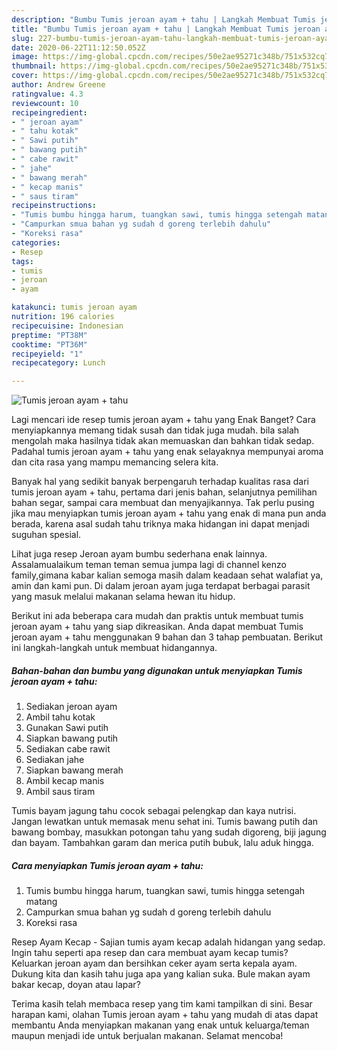 ```yaml
---
description: "Bumbu Tumis jeroan ayam + tahu | Langkah Membuat Tumis jeroan ayam + tahu Yang Enak Dan Mudah"
title: "Bumbu Tumis jeroan ayam + tahu | Langkah Membuat Tumis jeroan ayam + tahu Yang Enak Dan Mudah"
slug: 227-bumbu-tumis-jeroan-ayam-tahu-langkah-membuat-tumis-jeroan-ayam-tahu-yang-enak-dan-mudah
date: 2020-06-22T11:12:50.052Z
image: https://img-global.cpcdn.com/recipes/50e2ae95271c348b/751x532cq70/tumis-jeroan-ayam-tahu-foto-resep-utama.jpg
thumbnail: https://img-global.cpcdn.com/recipes/50e2ae95271c348b/751x532cq70/tumis-jeroan-ayam-tahu-foto-resep-utama.jpg
cover: https://img-global.cpcdn.com/recipes/50e2ae95271c348b/751x532cq70/tumis-jeroan-ayam-tahu-foto-resep-utama.jpg
author: Andrew Greene
ratingvalue: 4.3
reviewcount: 10
recipeingredient:
- " jeroan ayam"
- " tahu kotak"
- " Sawi putih"
- " bawang putih"
- " cabe rawit"
- " jahe"
- " bawang merah"
- " kecap manis"
- " saus tiram"
recipeinstructions:
- "Tumis bumbu hingga harum, tuangkan sawi, tumis hingga setengah matang"
- "Campurkan smua bahan yg sudah d goreng terlebih dahulu"
- "Koreksi rasa"
categories:
- Resep
tags:
- tumis
- jeroan
- ayam

katakunci: tumis jeroan ayam 
nutrition: 196 calories
recipecuisine: Indonesian
preptime: "PT38M"
cooktime: "PT36M"
recipeyield: "1"
recipecategory: Lunch

---
```



![Tumis jeroan ayam + tahu](https://img-global.cpcdn.com/recipes/50e2ae95271c348b/751x532cq70/tumis-jeroan-ayam-tahu-foto-resep-utama.jpg)

Lagi mencari ide resep tumis jeroan ayam + tahu yang Enak Banget? Cara menyiapkannya memang tidak susah dan tidak juga mudah. bila salah mengolah maka hasilnya tidak akan memuaskan dan bahkan tidak sedap. Padahal tumis jeroan ayam + tahu yang enak selayaknya mempunyai aroma dan cita rasa yang mampu memancing selera kita.

Banyak hal yang sedikit banyak berpengaruh terhadap kualitas rasa dari tumis jeroan ayam + tahu, pertama dari jenis bahan, selanjutnya pemilihan bahan segar, sampai cara membuat dan menyajikannya. Tak perlu pusing jika mau menyiapkan tumis jeroan ayam + tahu yang enak di mana pun anda berada, karena asal sudah tahu triknya maka hidangan ini dapat menjadi suguhan spesial.

Lihat juga resep Jeroan ayam bumbu sederhana enak lainnya. Assalamualaikum teman teman semua jumpa lagi di channel kenzo family,gimana kabar kalian semoga masih dalam keadaan sehat walafiat ya, amin dan kami pun. Di dalam jeroan ayam juga terdapat berbagai parasit yang masuk melalui makanan selama hewan itu hidup.


Berikut ini ada beberapa cara mudah dan praktis untuk membuat tumis jeroan ayam + tahu yang siap dikreasikan. Anda dapat membuat Tumis jeroan ayam + tahu menggunakan 9 bahan dan 3 tahap pembuatan. Berikut ini langkah-langkah untuk membuat hidangannya.

<!--inarticleads1-->

##### Bahan-bahan dan bumbu yang digunakan untuk menyiapkan Tumis jeroan ayam + tahu:

1. Sediakan  jeroan ayam
1. Ambil  tahu kotak
1. Gunakan  Sawi putih
1. Siapkan  bawang putih
1. Sediakan  cabe rawit
1. Sediakan  jahe
1. Siapkan  bawang merah
1. Ambil  kecap manis
1. Ambil  saus tiram


Tumis bayam jagung tahu cocok sebagai pelengkap dan kaya nutrisi. Jangan lewatkan untuk memasak menu sehat ini. Tumis bawang putih dan bawang bombay, masukkan potongan tahu yang sudah digoreng, biji jagung dan bayam. Tambahkan garam dan merica putih bubuk, lalu aduk hingga. 

<!--inarticleads2-->

##### Cara menyiapkan Tumis jeroan ayam + tahu:

1. Tumis bumbu hingga harum, tuangkan sawi, tumis hingga setengah matang
1. Campurkan smua bahan yg sudah d goreng terlebih dahulu
1. Koreksi rasa


Resep Ayam Kecap - Sajian tumis ayam kecap adalah hidangan yang sedap. Ingin tahu seperti apa resep dan cara membuat ayam kecap tumis? Keluarkan jeroan ayam dan bersihkan ceker ayam serta kepala ayam. Dukung kita dan kasih tahu juga apa yang kalian suka. Bule makan ayam bakar kecap, doyan atau lapar? 

Terima kasih telah membaca resep yang tim kami tampilkan di sini. Besar harapan kami, olahan Tumis jeroan ayam + tahu yang mudah di atas dapat membantu Anda menyiapkan makanan yang enak untuk keluarga/teman maupun menjadi ide untuk berjualan makanan. Selamat mencoba!
